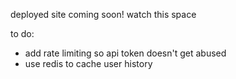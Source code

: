 deployed site coming soon! watch this space

to do:
- add rate limiting so api token doesn't get abused
- use redis to cache user history
